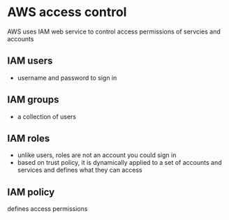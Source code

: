 # AWS access control
AWS uses IAM web service to control access permissions of servcies and accounts
## IAM users
- username and password to sign in
## IAM groups
- a collection of users
## IAM roles
- unlike users, roles are not an account you could sign in
- based on trust policy, it is dynamically applied to a set of accounts and services and defines what they can access
## IAM policy
defines access permissions
